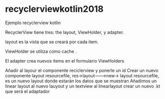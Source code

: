 # recyclerviewkotlin2018
Ejemplo recyclerview kotlin



RecyclerView tiene tres: the layout, ViewHolder, y adapter.

layout es la vista que se creará por cada item.

ViewHolder se utiliza como cache .

El adapter crea nuevos items en el formulario ViewHolders

Añadir al layour el componente reciclerview y ponerle un id
Crear un nuevo componente layout resourcefile, res->layout--->new-> layout resourcefile, es un nuevo layout donde estarán los datos que se muestran
Añadimos un linear layout al nuevo lauyout y un textview al linearlayout
crear un nuevo .kt que será el adaptador



